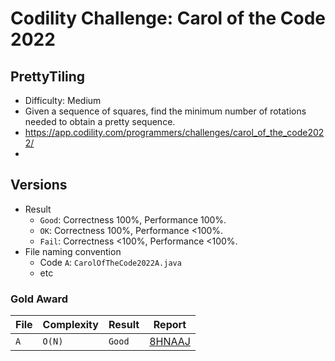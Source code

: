# Codility Challenge: Carol of the Code 2022

## PrettyTiling

- Difficulty: Medium
- Given a sequence of squares, find the minimum number of rotations needed to obtain a pretty sequence.
- <https://app.codility.com/programmers/challenges/carol_of_the_code2022/>
- <task-url>

## Versions

- Result
  - `Good`: Correctness 100%, Performance 100%.
  - `OK`: Correctness 100%, Performance <100%.
  - `Fail`: Correctness <100%, Performance <100%.
- File naming convention
  - Code `A`: `CarolOfTheCode2022A.java`
  - etc

### Gold Award

| File | Complexity | Result | Report                                                                            |
| ---- | ---------- | ------ | --------------------------------------------------------------------------------- |
| `A`  | `O(N)`     | `Good` | [8HNAAJ](https://app.codility.com/cert/view/cert8HNAAJ-RXX43XQKW2YDQZT4/details/) |
